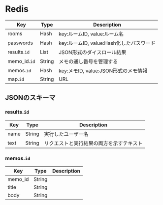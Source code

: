 # Redis

| Key           | Type     | Description |
|---------------|----------|-------------|
| rooms         | Hash     | key:ルームID, value:ルーム名 |
| passwords     | Hash     | key:ルームID, value:Hash化したパスワード |
| results.`id`  | List     | JSON形式のダイスロール結果 |
| memo_id.`id`  | String   | メモの通し番号を管理する |
| memos.`id`    | Hash     | key:メモID, value:JSON形式のメモ情報 |
| map.`id`      | String   | URL |

## JSONのスキーマ

### results.`id`

| Key           | Type     | Description |
|---------------|----------|-------------|
| name          | String   | 実行したユーザー名 |
| text          | String   | リクエストと実行結果の両方を示すテキスト |

### memos.`id`

| Key           | Type     | Description |
|---------------|----------|-------------|
| memo_id       | String   | |
| title         | String   | |
| body          | String   | |
